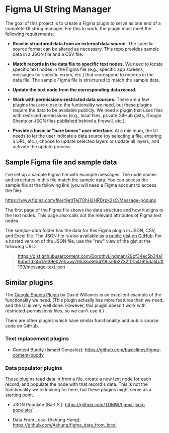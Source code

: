 # Figma UI String Manager

The goal of this project is to create a Figma plugin to serve as one end
of a complete UI string manager. For this to work, the plugin must meet
the following requirements:

* __Read in structured data from an external data source.__
    The specific source format can be altered as necessary. This repo provides
    sample data in a JSON file and a CSV file. 

* __Match records in the data file to specific text nodes.__
   We need to locate specific text nodes in the Figma file (e.g., specific
   app screens, messages for specific errors, etc.) that correspond
   to records in the data file. The sample Figma file is structured
   to match the sample data.

* __Update the text node from the corresponding data record.__

* __Work with permissions-restricted data sources.__
    There are a few plugins that are close to the funtionality we need,
    but these plugins require the data to be available publicly. We need
    a plugin that uses files with restriced permissions (e.g., local files,
    private GitHub gists, Google Sheets or JSON files published behind a
    firewall, etc.). 

* __Provide a basic or "bare bones" user interface.__
    At a minimum, the UI needs to let the user indicate a data source
    (by selecting a file, entering a URL, etc.), choose to update selected
    layers or update all layers, and activate the update process.

## Sample Figma file and sample data

I've set up a sample Figma file with example messages. The node names and 
structures in this file match the sample data. You can access the sample
file at the following link (you will need a Figma account to access the file):

https://www.figma.com/file/r9etITej7OhH2HRDrpk2sC/Message-popups

The first page of the Figma file shows the data structure and how it aligns
to the text nodes. This page also calls out the relevant attributes of
Figma text nodes.

The _sample-data_ folder has the data for this Figma plugin in JSON, CSV,
and Excel file. The JSON file is also available as a [public gist on GitHub](https://gist.github.com/DorothyLindman/29bf34ec5b34a19dbd1d24b17e39e02e). For a
hosted version of the JSON file, use the "raw" view of the gist at the 
following URL: 

> <https://gist.githubusercontent.com/DorothyLindman/29bf34ec5b34a19dbd1d24b17e39e02e/raw/79553a8eb4118ca6b2732f01a416f5daf4c1f139/message-text.json>


## Similar plugins

The [Google Sheets Plugin](https://www.figma.com/c/plugin/735770583268406934/Google-Sheets-Sync) by David Willames is an excellent
    example of the functionality we need. (This plugin actually has more
    features than we need, and the UI is very well done. However, this
    plugin doesn't work with restricted-permissions files, so we can't use it.)

There are other plugins which have similar functionality and public source
code on GitHub.

### Text replacement plugins

* Content Buddy (Ismael Gonzalez): <https://github.com/basiclines/figma-content-buddy>

### Data populator plugins

These plugins read data in from a file, create a new text node for each
record, and populate the node with that record's data. This is not the
functionality we're looking for here, but these plugins might serve as a
starting point.

* JSON Populate (Bart S.): <https://github.com/TDMW/figma-json-populate/>

* Data From Local (Ashung Hung): <https://github.com/Ashung/figma_data_from_local>

